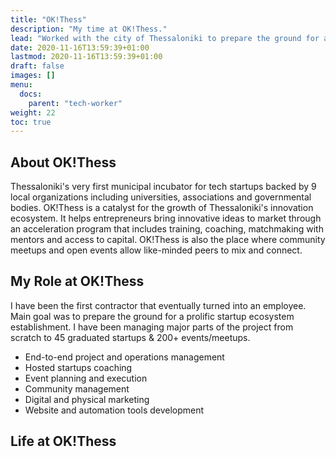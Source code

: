 ```yaml
---
title: "OK!Thess"
description: "My time at OK!Thess."
lead: "Worked with the city of Thessaloniki to prepare the ground for a prolific startup ecosystem establishment."
date: 2020-11-16T13:59:39+01:00
lastmod: 2020-11-16T13:59:39+01:00
draft: false
images: []
menu:
  docs:
    parent: "tech-worker"
weight: 22
toc: true
---
```


## About OK!Thess

Thessaloniki's very first municipal incubator for tech startups backed by 9 local organizations including universities, associations and governmental bodies. OK!Thess is a catalyst for the growth of Thessaloniki's innovation ecosystem.
It helps entrepreneurs bring innovative ideas to market through an acceleration program that includes training, coaching, matchmaking with mentors and access to capital. OK!Thess is also the place where community meetups and open events allow like-minded peers to mix and connect.

## My Role at OK!Thess

I have been the first contractor that eventually turned into an employee. Main goal was to prepare the ground for a prolific startup ecosystem establishment. I have been managing major parts of the project from scratch to 45 graduated startups & 200+ events/meetups.

* End-to-end project and operations management
* Hosted startups coaching
* Event planning and execution
* Community management
* Digital and physical marketing
* Website and automation tools development

## Life at OK!Thess
